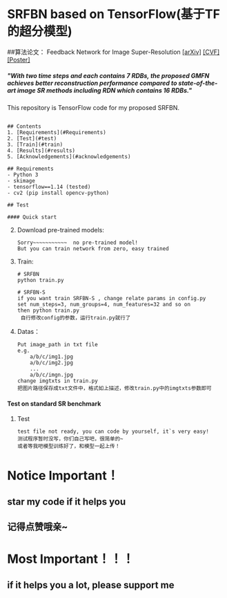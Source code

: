 # SRFBN based on TensorFlow(基于TF的超分模型)
##算法论文： Feedback Network for Image Super-Resolution [[arXiv]](https://arxiv.org/abs/1903.09814) [[CVF]](http://openaccess.thecvf.com/content_CVPR_2019/html/Li_Feedback_Network_for_Image_Super-Resolution_CVPR_2019_paper.html) [[Poster]](https://drive.google.com/open?id=1TcDk1RvUCIjr6KvQplaen8yq15LOBJwb)

##### *"With two time steps and each contains 7 RDBs, the proposed GMFN achieves better reconstruction performance compared to state-of-the-art image SR methods including RDN which contains 16 RDBs."*

This repository is TensorFlow code for my proposed SRFBN.

```

## Contents
1. [Requirements](#Requirements)
2. [Test](#test)
3. [Train](#train)
4. [Results](#results)
5. [Acknowledgements](#acknowledgements)

## Requirements
- Python 3
- skimage
- tensorflow==1.14 (tested)
- cv2 (pip install opencv-python)

## Test

#### Quick start
```

2. Download pre-trained models:
   ```
   Sorry~~~~~~~~~~~  no pre-trained model!
   But you can train network from zero, easy trained

   ```
    
3. Train:

   ```shell
   # SRFBN
   python train.py
   
   # SRFBN-S
   if you want train SRFBN-S , change relate params in config.py
   set num_steps=3, num_groups=4, num_features=32 and so on
   then python train.py
    自行修改config的参数，运行train.py就行了
   ```

4. Datas：
   ```shell
   Put image_path in txt file
   e.g.
       a/b/c/img1.jpg
       a/b/c/img2.jpg
       ...
       a/b/c/imgn.jpg
   change imgtxts in train.py
   把图片路径保存成txt文件中，格式如上描述，修改train.py中的imgtxts参数即可
   ```

#### Test on standard SR benchmark

1. Test
    ```shell
    test file not ready, you can code by yourself, it`s very easy!
    测试程序暂时没写，你们自己写吧，很简单的~ 
    或者等我吧模型训练好了，和模型一起上传！
    ```
   
# Notice Important！
## star my code if it helps you 
## 记得点赞哦亲~

# Most Important！！！
## if it helps you a lot, please support me





